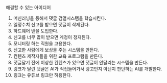 해결할 수 있는 아이디어

1. 머신러닝을 통해서 댓글 검열시스템을 학습시킨다.
2. 일정수치 신고를 받으면 댓글이 삭제된다.
3. 하드웨어 밴을 도입한다.
4. 신고를 너무 많이 받으면 계정이 정지된다.
5. 모니터링 하는 직원을 고용한다.
6. 신고한 사람에게 보상을 주는 시스템을 만든다.
7. 컨텐츠 제작자들을 위한 교육 프로그램을 만든다.
8. 댓글달기 전에 이상한 컨텐츠가 있으면 댓글이 안달리는 시스템을 만든다.
9. 링크가 달린 댓글은 AI가 직접들어가서 광고인지 아닌지 판단하는 AI를 개발한다.
10. 링크는 유튜브 링크만 허용한다.